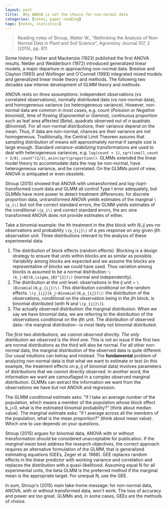 ```yaml
---
layout: post
title:  Why ANOVA is not the choice for non-normal data 
categories: [notes, paper reading]
tags: [notes, statistics]
---
```


>Reading notes of Stroup, Walter W., "Rethinking the Analysis of Non-Normal Data in Plant and Soil Science", Agronomy Journal 107, 2 (2015), pp. 811.

Some history: Fisher and Mackenzie (1923) published the first ANOVA results. Nelder and Wedderburn (1972) introduced generalized linear models, a major departure in approaching non-normal data. Breslow and Clayton (1993) and Wolfinger and O'Connell (1993) integrated mixed models and generalized linear mode theory and methods. The following two decades saw intense development of GLMM theory and methods.

ANOVA rests on *three* assumptions: independent observations (vs correlated observations), normally distributed data (vs non-normal data), and homogeneous variance (vs heterogeneous variance). However, non-normal data are common in most cases, e.g. count (*Poission* or *Negative binomial*), time of flowing (*Exponential* or *Gamma*), continuous proportion such as leaf area affected (*Beta*), quadrats observed out of *n* quadrats (*Binomial*). For all non-normal distributions, their variance depend on the mean. Thus, if data are non-normal, chances are their variance are not homogeneous. Traditionally, the Central Limit Theorem assures that sampling distribution of means will approximately normal if sample size is large enough. Standard *variance-stabilizing* transformations are used to deal with heterogeneous variances, e.g. `log(count + 1)`, `sqrt(small_count + 3/8)`, `count^(2/3)`, `asin(sqrt(proportion))`. GLMMs extended the linear model theory to accommodate data the may be non-normal, have heterogeneous variance, and be correlated. On the GLMMs point of view, ANOVA is antiquated or even obsolete.

Stroup (2015) showed that ANOVA with untransformed and log-/sqrt-transformed count data and GLMM all control Type I error adequately, but GLMMs have more power to detect treatment differences; for discrete proportion data, untransformed ANOVA yields estimates of the marginal `\(p_i\)` but not the correct standard errors, the GLMM yields estimates of the conditional `\(p_i\)` and correct standard errors, the arc sine transformed ANOVA does not provide estimates of either.

Take a binomial example: the *i*th treatment in the *j*the block with *N_ij* yes-no observations and probability `\(p_{ij}\)` of a yes response on any given *ij*th observation unit. Three distributions relevant to the analysis of these experimental data. 

1. The distribution of block effects (random effects). Blocking is a design strategy to ensure that units within blocks are as similar as possible. Variability among blocks are expected and we assume the blocks are representative of blocks we could have used. Thus variation among blocks is assumed to be a normal distribution: `\(b_j~NI(0,\sigma_{B}^{2})\)` (normal and independently).
2. The distribution at the unit level: observations in the *ij* unit ~ `\(Binomial(N,p_{ij})\)`. This distribution conditional on the random effects. `\(y_{ij}|b_j~Binomial(N,p_{ij})\)`: the distribution of the observations, conditional on the observation being in the *j*th block, is binomial distributed (with N and `\(p_{ij}\)`).
3. The actually observed distribution: the marginal distribution. When we say we have binomial data, we are referring to the distribution of the observations conditional on the *ij*th unit. The distribution of observed data--the marginal distribution--is most likely not binomial distributed. 

*The first two distributions, we cannot observed directly. The only distribution we observed is the third one.* This is not an issue if the first two are normal distributions as the third will also be normal. For all other non-normal data, the marginal distribution of the observed data is quite different. Our usual intuitions can betray and mislead. The **fundamental** problem of analyzing non-normal data is that what we want to estimate or test (in this example, the treatment effects on p_ij of binomial data) involves parameters of distributions that we *cannot* directly observed. In another word, the information we want are camouflaged in a complex observed marginal distribution. GLMMs can extract the information we want from the observations we have but not ANOVA and regression.

The GLMM conditional estimate asks: "if I take an average number of the population, which means a member of the population whose block effect b_j=0, what is the estimated binomial probability?" (think about median value). The marginal estimate asks: "if I average across all the members of the population, what is the mean proportion?" (think about mean value). Which one to use depends on your questions.

Stroup (2015) argues for binomial data, ANOVA with or without transformation should be considered unacceptable for publication. If the *marginal mean* best address the research objectives, the correct approach requires an alternative formulation of the GLMM, that is generalized estimating equations (GEEs, Zeger et al. 1988). GEE replaces random effects in the linear predictor with working variance and correlation and replaces the distribution with a quasi-likelihood. Assuming equal N for all experimental units, the beta GLMM is the preferred method if the marginal mean is the appropriate target. For unequal N, use the GEE.

In sum, Stroup's (2015) main take-home message: for non-normal data, ANOVA, with or without transformed data, won't work. The loss of accuracy and power are too great. GLMMs and, in some cases, GEEs are the methods of choice.